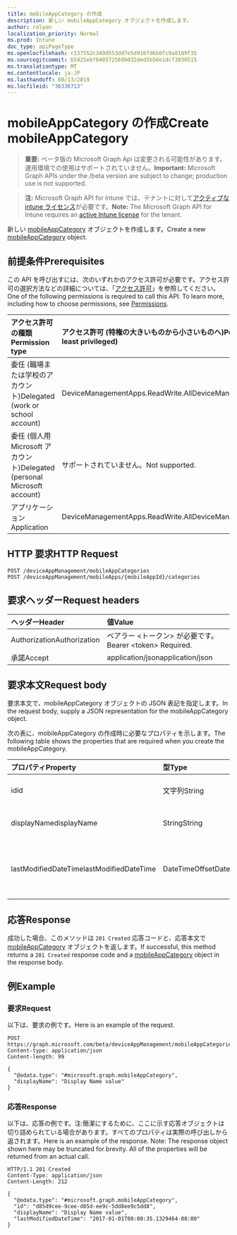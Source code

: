 ```yaml
---
title: mobileAppCategory の作成
description: 新しい mobileAppCategory オブジェクトを作成します。
author: rolyon
localization_priority: Normal
ms.prod: Intune
doc_type: apiPageType
ms.openlocfilehash: c137552c349d553dd7e5d916fd6b0fc9a8189f35
ms.sourcegitcommit: b5425ebf648572569b032ded5b56e1dcf3830515
ms.translationtype: MT
ms.contentlocale: ja-JP
ms.lasthandoff: 08/13/2019
ms.locfileid: "36336713"
---
```

# <a name="create-mobileappcategory"></a><span data-ttu-id="136db-103">mobileAppCategory の作成</span><span class="sxs-lookup"><span data-stu-id="136db-103">Create mobileAppCategory</span></span>

> <span data-ttu-id="136db-104">**重要:** ベータ版の Microsoft Graph Api は変更される可能性があります。運用環境での使用はサポートされていません。</span><span class="sxs-lookup"><span data-stu-id="136db-104">**Important:** Microsoft Graph APIs under the /beta version are subject to change; production use is not supported.</span></span>

> <span data-ttu-id="136db-105">**注:** Microsoft Graph API for Intune では、テナントに対して[アクティブな intune ライセンス](https://go.microsoft.com/fwlink/?linkid=839381)が必要です。</span><span class="sxs-lookup"><span data-stu-id="136db-105">**Note:** The Microsoft Graph API for Intune requires an [active Intune license](https://go.microsoft.com/fwlink/?linkid=839381) for the tenant.</span></span>

<span data-ttu-id="136db-106">新しい [mobileAppCategory](../resources/intune-apps-mobileappcategory.md) オブジェクトを作成します。</span><span class="sxs-lookup"><span data-stu-id="136db-106">Create a new [mobileAppCategory](../resources/intune-apps-mobileappcategory.md) object.</span></span>

## <a name="prerequisites"></a><span data-ttu-id="136db-107">前提条件</span><span class="sxs-lookup"><span data-stu-id="136db-107">Prerequisites</span></span>
<span data-ttu-id="136db-p101">この API を呼び出すには、次のいずれかのアクセス許可が必要です。アクセス許可の選択方法などの詳細については、「[アクセス許可](/graph/permissions-reference)」を参照してください。</span><span class="sxs-lookup"><span data-stu-id="136db-p101">One of the following permissions is required to call this API. To learn more, including how to choose permissions, see [Permissions](/graph/permissions-reference).</span></span>

|<span data-ttu-id="136db-110">アクセス許可の種類</span><span class="sxs-lookup"><span data-stu-id="136db-110">Permission type</span></span>|<span data-ttu-id="136db-111">アクセス許可 (特権の大きいものから小さいものへ)</span><span class="sxs-lookup"><span data-stu-id="136db-111">Permissions (from most to least privileged)</span></span>|
|:---|:---|
|<span data-ttu-id="136db-112">委任 (職場または学校のアカウント)</span><span class="sxs-lookup"><span data-stu-id="136db-112">Delegated (work or school account)</span></span>|<span data-ttu-id="136db-113">DeviceManagementApps.ReadWrite.All</span><span class="sxs-lookup"><span data-stu-id="136db-113">DeviceManagementApps.ReadWrite.All</span></span>|
|<span data-ttu-id="136db-114">委任 (個人用 Microsoft アカウント)</span><span class="sxs-lookup"><span data-stu-id="136db-114">Delegated (personal Microsoft account)</span></span>|<span data-ttu-id="136db-115">サポートされていません。</span><span class="sxs-lookup"><span data-stu-id="136db-115">Not supported.</span></span>|
|<span data-ttu-id="136db-116">アプリケーション</span><span class="sxs-lookup"><span data-stu-id="136db-116">Application</span></span>|<span data-ttu-id="136db-117">DeviceManagementApps.ReadWrite.All</span><span class="sxs-lookup"><span data-stu-id="136db-117">DeviceManagementApps.ReadWrite.All</span></span>|

## <a name="http-request"></a><span data-ttu-id="136db-118">HTTP 要求</span><span class="sxs-lookup"><span data-stu-id="136db-118">HTTP Request</span></span>
<!-- {
  "blockType": "ignored"
}
-->
``` http
POST /deviceAppManagement/mobileAppCategories
POST /deviceAppManagement/mobileApps/{mobileAppId}/categories
```

## <a name="request-headers"></a><span data-ttu-id="136db-119">要求ヘッダー</span><span class="sxs-lookup"><span data-stu-id="136db-119">Request headers</span></span>
|<span data-ttu-id="136db-120">ヘッダー</span><span class="sxs-lookup"><span data-stu-id="136db-120">Header</span></span>|<span data-ttu-id="136db-121">値</span><span class="sxs-lookup"><span data-stu-id="136db-121">Value</span></span>|
|:---|:---|
|<span data-ttu-id="136db-122">Authorization</span><span class="sxs-lookup"><span data-stu-id="136db-122">Authorization</span></span>|<span data-ttu-id="136db-123">ベアラー &lt;トークン&gt; が必要です。</span><span class="sxs-lookup"><span data-stu-id="136db-123">Bearer &lt;token&gt; Required.</span></span>|
|<span data-ttu-id="136db-124">承諾</span><span class="sxs-lookup"><span data-stu-id="136db-124">Accept</span></span>|<span data-ttu-id="136db-125">application/json</span><span class="sxs-lookup"><span data-stu-id="136db-125">application/json</span></span>|

## <a name="request-body"></a><span data-ttu-id="136db-126">要求本文</span><span class="sxs-lookup"><span data-stu-id="136db-126">Request body</span></span>
<span data-ttu-id="136db-127">要求本文で、mobileAppCategory オブジェクトの JSON 表記を指定します。</span><span class="sxs-lookup"><span data-stu-id="136db-127">In the request body, supply a JSON representation for the mobileAppCategory object.</span></span>

<span data-ttu-id="136db-128">次の表に、mobileAppCategory の作成時に必要なプロパティを示します。</span><span class="sxs-lookup"><span data-stu-id="136db-128">The following table shows the properties that are required when you create the mobileAppCategory.</span></span>

|<span data-ttu-id="136db-129">プロパティ</span><span class="sxs-lookup"><span data-stu-id="136db-129">Property</span></span>|<span data-ttu-id="136db-130">型</span><span class="sxs-lookup"><span data-stu-id="136db-130">Type</span></span>|<span data-ttu-id="136db-131">説明</span><span class="sxs-lookup"><span data-stu-id="136db-131">Description</span></span>|
|:---|:---|:---|
|<span data-ttu-id="136db-132">id</span><span class="sxs-lookup"><span data-stu-id="136db-132">id</span></span>|<span data-ttu-id="136db-133">文字列</span><span class="sxs-lookup"><span data-stu-id="136db-133">String</span></span>|<span data-ttu-id="136db-134">エンティティのキー。</span><span class="sxs-lookup"><span data-stu-id="136db-134">The key of the entity.</span></span>|
|<span data-ttu-id="136db-135">displayName</span><span class="sxs-lookup"><span data-stu-id="136db-135">displayName</span></span>|<span data-ttu-id="136db-136">String</span><span class="sxs-lookup"><span data-stu-id="136db-136">String</span></span>|<span data-ttu-id="136db-137">アプリのカテゴリの名前。</span><span class="sxs-lookup"><span data-stu-id="136db-137">The name of the app category.</span></span>|
|<span data-ttu-id="136db-138">lastModifiedDateTime</span><span class="sxs-lookup"><span data-stu-id="136db-138">lastModifiedDateTime</span></span>|<span data-ttu-id="136db-139">DateTimeOffset</span><span class="sxs-lookup"><span data-stu-id="136db-139">DateTimeOffset</span></span>|<span data-ttu-id="136db-140">mobileAppCategory が最後に変更された日時。</span><span class="sxs-lookup"><span data-stu-id="136db-140">The date and time the mobileAppCategory was last modified.</span></span>|



## <a name="response"></a><span data-ttu-id="136db-141">応答</span><span class="sxs-lookup"><span data-stu-id="136db-141">Response</span></span>
<span data-ttu-id="136db-142">成功した場合、このメソッドは `201 Created` 応答コードと、応答本文で [mobileAppCategory](../resources/intune-apps-mobileappcategory.md) オブジェクトを返します。</span><span class="sxs-lookup"><span data-stu-id="136db-142">If successful, this method returns a `201 Created` response code and a [mobileAppCategory](../resources/intune-apps-mobileappcategory.md) object in the response body.</span></span>

## <a name="example"></a><span data-ttu-id="136db-143">例</span><span class="sxs-lookup"><span data-stu-id="136db-143">Example</span></span>

### <a name="request"></a><span data-ttu-id="136db-144">要求</span><span class="sxs-lookup"><span data-stu-id="136db-144">Request</span></span>
<span data-ttu-id="136db-145">以下は、要求の例です。</span><span class="sxs-lookup"><span data-stu-id="136db-145">Here is an example of the request.</span></span>
``` http
POST https://graph.microsoft.com/beta/deviceAppManagement/mobileAppCategories
Content-type: application/json
Content-length: 99

{
  "@odata.type": "#microsoft.graph.mobileAppCategory",
  "displayName": "Display Name value"
}
```

### <a name="response"></a><span data-ttu-id="136db-146">応答</span><span class="sxs-lookup"><span data-stu-id="136db-146">Response</span></span>
<span data-ttu-id="136db-p102">以下は、応答の例です。注:簡潔にするために、ここに示す応答オブジェクトは切り詰められている場合があります。すべてのプロパティは実際の呼び出しから返されます。</span><span class="sxs-lookup"><span data-stu-id="136db-p102">Here is an example of the response. Note: The response object shown here may be truncated for brevity. All of the properties will be returned from an actual call.</span></span>
``` http
HTTP/1.1 201 Created
Content-Type: application/json
Content-Length: 212

{
  "@odata.type": "#microsoft.graph.mobileAppCategory",
  "id": "d85d9cee-9cee-d85d-ee9c-5dd8ee9c5dd8",
  "displayName": "Display Name value",
  "lastModifiedDateTime": "2017-01-01T00:00:35.1329464-08:00"
}
```







